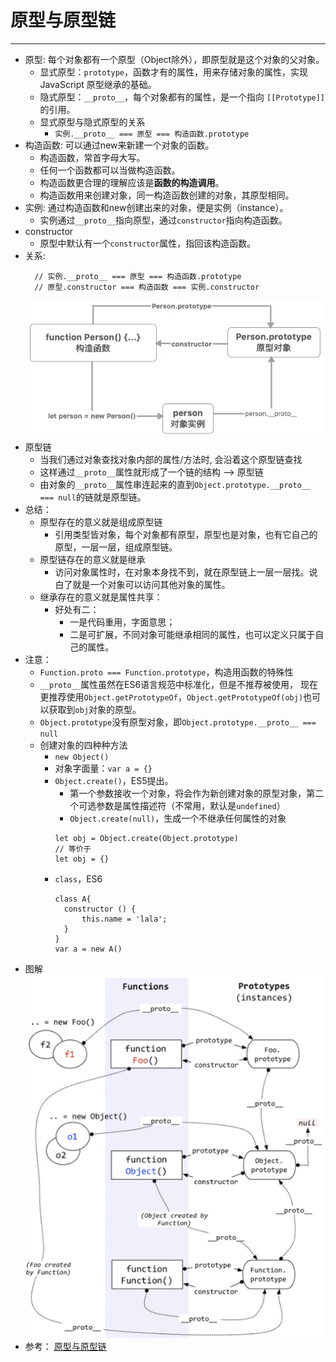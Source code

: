 # 原型与原型链
***

* 原型: 每个对象都有一个原型（Object除外），即原型就是这个对象的父对象。
  * 显式原型：`prototype`，函数才有的属性，用来存储对象的属性，实现 JavaScript 原型继承的基础。
  * 隐式原型：`__proto__`，每个对象都有的属性，是一个指向 `[[Prototype]]` 的引用。
  * 显式原型与隐式原型的关系
    * `实例.__proto__ === 原型 === 构造函数.prototype`
* 构造函数: 可以通过new来新建一个对象的函数。
  * 构造函数，常首字母大写。
  * 任何一个函数都可以当做构造函数。
  * 构造函数更合理的理解应该是**函数的构造调用**。
  * 构造函数用来创建对象，同一构造函数创建的对象，其原型相同。
* 实例: 通过构造函数和new创建出来的对象，便是实例（instance）。 
  * 实例通过`__proto__`指向原型，通过`constructor`指向构造函数。
* constructor
  * 原型中默认有一个`constructor`属性，指回该构造函数。
* 关系:
  ```
    // 实例.__proto__ === 原型 === 构造函数.prototype
    // 原型.constructor === 构造函数 === 实例.constructor
  ```
  ![](/images/原型-simple.jpg "简单的原型图")
* 原型链
  * 当我们通过对象查找对象内部的属性/方法时, 会沿着这个原型链查找
  * 这样通过`__proto__`属性就形成了一个链的结构 --> 原型链
  * 由对象的`__proto__`属性串连起来的直到`Object.prototype.__proto__ === null`的链就是原型链。
* 总结：
  * 原型存在的意义就是组成原型链
    * 引用类型皆对象，每个对象都有原型，原型也是对象，也有它自己的原型，一层一层，组成原型链。
  * 原型链存在的意义就是继承
    * 访问对象属性时，在对象本身找不到，就在原型链上一层一层找。说白了就是一个对象可以访问其他对象的属性。
  * 继承存在的意义就是属性共享：
    * 好处有二：
      * 一是代码重用，字面意思；
      * 二是可扩展，不同对象可能继承相同的属性，也可以定义只属于自己的属性。
* 注意：
  * `Function.proto === Function.prototype`，构造用函数的特殊性
  * `__proto__`属性虽然在ES6语言规范中标准化，但是不推荐被使用，
    现在更推荐使用`Object.getPrototypeOf`，`Object.getPrototypeOf(obj)`也可以获取到`obj`对象的原型。
  * `Object.prototype`没有原型对象，即`Object.prototype.__proto__ === null`
  * 创建对象的四种种方法
    * `new Object()`
    * 对象字面量：`var a = {}`
    * `Object.create()`，ES5提出。
      * 第一个参数接收一个对象，将会作为新创建对象的原型对象，第二个可选参数是属性描述符（不常用，默认是`undefined`）
      * `Object.create(null)`，生成一个不继承任何属性的对象
      ```
      let obj = Object.create(Object.prototype)
      // 等价于
      let obj = {}
      ```
    * `class`，ES6
      ```
      class A{
        constructor () {
            this.name = 'lala';
        }
      }
      var a = new A()
      ```
* 图解
  ![](/images/原型-hard.jpg "复杂的原型图")
* 参考：
  [原型与原型链](https://juejin.im/post/5c218e4c5188254caf18bb1a "原型与原型链")
